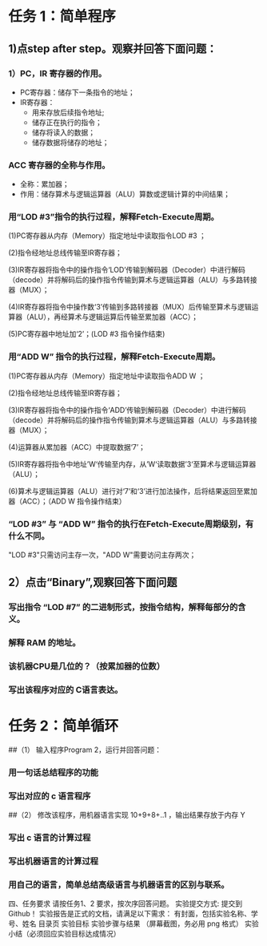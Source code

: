 # 任务 1：简单程序
## 1)点step after step。观察并回答下面问题：
### 1）PC，IR 寄存器的作用。
* PC寄存器：储存下一条指令的地址；
* IR寄存器：
   * 用来存放后续指令地址;
   * 储存正在执行的指令；
   * 储存将读入的数据；
   * 储存数据将储存的地址；
### ACC 寄存器的全称与作用。
* 全称：累加器；
* 作用：储存算术与逻辑运算器（ALU）算数或逻辑计算的中间结果；
### 用“LOD #3”指令的执行过程，解释Fetch-Execute周期。
(1)PC寄存器从内存（Memory）指定地址中读取指令LOD  #3 ；

(2)指令经地址总线传输至IR寄存器；

(3)IR寄存器将指令中的操作指令‘LOD’传输到解码器（Decoder）中进行解码（decode）并将解码后的操作指令传输到算术与逻辑运算器（ALU）与多路转接器（MUX）；

(4)IR寄存器将指令中操作数‘3’传输到多路转接器（MUX）后传输至算术与逻辑运算器（ALU），再经算术与逻辑运算后传输至累加器（ACC）；

(5)PC寄存器中地址加‘2’；(LOD  #3 指令操作结束)

### 用“ADD W” 指令的执行过程，解释Fetch-Execute周期。
(1)PC寄存器从内存（Memory）指定地址中读取指令ADD W ；

(2)指令经地址总线传输至IR寄存器；

(3)IR寄存器将指令中的操作指令‘ADD’传输到解码器（Decoder）中进行解码（decode）并将解码后的操作指令传输到算术与逻辑运算器（ALU）与多路转接器（MUX）；

(4)运算器从累加器（ACC）中提取数据‘7’；

(5)IR寄存器将指令中地址’W‘传输至内存，从’W‘读取数据’3‘至算术与逻辑运算器（ALU）；

(6)算术与逻辑运算器（ALU）进行对‘7’和‘3’进行加法操作，后将结果返回至累加器（ACC）；（ADD W 指令操作结束）

### “LOD #3” 与 “ADD W” 指令的执行在Fetch-Execute周期级别，有什么不同。
"LOD #3"只需访问主存一次，"ADD W"需要访问主存两次；
## 2）点击“Binary”,观察回答下面问题
### 写出指令 “LOD #7” 的二进制形式，按指令结构，解释每部分的含义。
### 解释 RAM 的地址。
### 该机器CPU是几位的？（按累加器的位数）
### 写出该程序对应的 C语言表达。
# 任务 2：简单循环
##（1） 输入程序Program 2，运行并回答问题：
### 用一句话总结程序的功能
### 写出对应的 c 语言程序
##（2） 修改该程序，用机器语言实现 10+9+8+..1 ，输出结果存放于内存 Y
### 写出 c 语言的计算过程
### 写出机器语言的计算过程
### 用自己的语言，简单总结高级语言与机器语言的区别与联系。
四、任务要求
请按任务1、2 要求，按次序回答问题。
实验提交方式: 提交到 Github！
实验报告是正式的文档，请满足以下需求：
有封面，包括实验名称、学号、姓名
目录页
实验目标
实验步骤与结果 （屏幕截图，务必用 png 格式）
实验小结（必须回应实验目标达成情况）